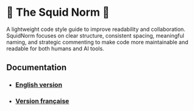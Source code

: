 # 🦑 The Squid Norm 🦑
A lightweight code style guide to improve readability and collaboration. SquidNorm focuses on clear structure, consistent spacing, meaningful naming, and strategic commenting to make code more maintainable and readable for both humans and AI tools.

## Documentation

- ### [English version](SquidNorm.en.md)
- ### [Version française](SquidNorm.fr.md)
